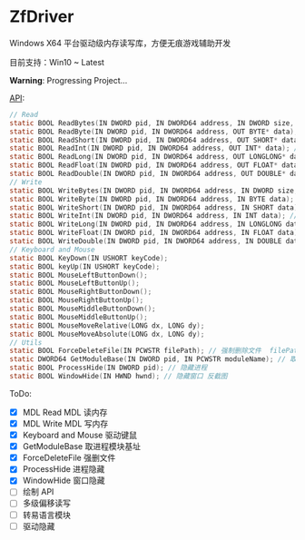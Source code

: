 # ZfDriver

Windows X64 平台驱动级内存读写库，方便无痕游戏辅助开发

目前支持：Win10 ~ Latest

**Warning**: Progressing Project...

[API](https://github.com/Zakiaatot/ZfDriver/blob/main/ZfDriver/ZfDriver.h):

```c
// Read
static BOOL ReadBytes(IN DWORD pid, IN DWORD64 address, IN DWORD size, OUT BYTE* data); // 读字节集: data需自己申请空间且确保空间大于size
static BOOL ReadByte(IN DWORD pid, IN DWORD64 address, OUT BYTE* data); // 读字节
static BOOL ReadShort(IN DWORD pid, IN DWORD64 address, OUT SHORT* data); // 读短整数
static BOOL ReadInt(IN DWORD pid, IN DWORD64 address, OUT INT* data); // 读整数
static BOOL ReadLong(IN DWORD pid, IN DWORD64 address, OUT LONGLONG* data); // 读长整数
static BOOL ReadFloat(IN DWORD pid, IN DWORD64 address, OUT FLOAT* data); // 读小数
static BOOL ReadDouble(IN DWORD pid, IN DWORD64 address, OUT DOUBLE* data); // 读双精度小数
// Write
static BOOL WriteBytes(IN DWORD pid, IN DWORD64 address, IN DWORD size, IN BYTE* data); // 写字节集: data为写入数据 确保一次写入小于1000字节
static BOOL WriteByte(IN DWORD pid, IN DWORD64 address, IN BYTE data); // 写字节
static BOOL WriteShort(IN DWORD pid, IN DWORD64 address, IN SHORT data); // 写短整数
static BOOL WriteInt(IN DWORD pid, IN DWORD64 address, IN INT data); // 写整数
static BOOL WriteLong(IN DWORD pid, IN DWORD64 address, IN LONGLONG data); // 写长整数
static BOOL WriteFloat(IN DWORD pid, IN DWORD64 address, IN FLOAT data); // 写小数
static BOOL WriteDouble(IN DWORD pid, IN DWORD64 address, IN DOUBLE data); // 写双精度小数
// Keyboard and Mouse
static BOOL KeyDown(IN USHORT keyCode);
static BOOL keyUp(IN USHORT keyCode);
static BOOL MouseLeftButtonDown();
static BOOL MouseLeftButtonUp();
static BOOL MouseRightButtonDown();
static BOOL MouseRightButtonUp();
static BOOL MouseMiddleButtonDown();
static BOOL MouseMiddleButtonUp();
static BOOL MouseMoveRelative(LONG dx, LONG dy);
static BOOL MouseMoveAbsolute(LONG dx, LONG dy);
// Utils
static BOOL ForceDeleteFile(IN PCWSTR filePath); // 强制删除文件  filePath 为宽字符路径  例如 L"C:\\123.exe"
static DWORD64 GetModuleBase(IN DWORD pid, IN PCWSTR moduleName); // 取进程模块基址
static BOOL ProcessHide(IN DWORD pid); // 隐藏进程
static BOOL WindowHide(IN HWND hwnd); // 隐藏窗口 反截图
```

ToDo:

- [x] MDL Read MDL 读内存
- [x] MDL Write MDL 写内存
- [x] Keyboard and Mouse 驱动键鼠
- [x] GetModuleBase 取进程模块基址
- [x] ForceDeleteFile 强删文件
- [x] ProcessHide 进程隐藏
- [x] WindowHide 窗口隐藏
- [ ] 绘制 API
- [ ] 多级偏移读写
- [ ] 转易语言模块
- [ ] 驱动隐藏

